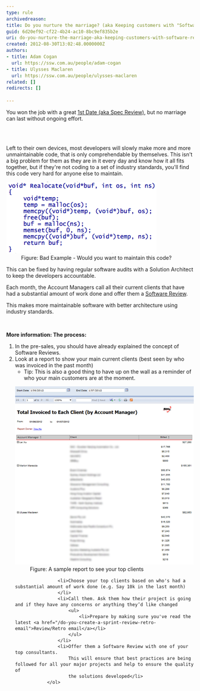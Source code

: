 ```yaml
---
type: rule
archivedreason: 
title: Do you nurture the marriage? (aka Keeping customers with "Software Reviews")
guid: 6d20ef92-cf22-4b24-ac10-8bc9ef835b2e
uri: do-you-nurture-the-marriage-aka-keeping-customers-with-software-reviews
created: 2012-08-30T13:02:48.0000000Z
authors:
- title: Adam Cogan
  url: https://ssw.com.au/people/adam-cogan
- title: Ulysses Maclaren
  url: https://ssw.com.au/people/ulysses-maclaren
related: []
redirects: []

---
```



 <p>You won the job with a great <a href="/Pages/Ensure-an-excellent-1st-date.aspx">1st Date (aka Spec Review)</a>, but no marriage can last without ongoing effort.</p>
<br><excerpt class='endintro'></excerpt><br>
<p>Left to their own devices, most developers will slowly make more and more unmaintainable code, that is only comprehendable by themselves.
                This isn't a big problem for them as they are in it every day and know how it all fits together, but if they're not coding to a set of industry 
                standards, you'll find this code very hard for anyone else to maintain.</p>
                <dl class="badImage"><dt><img alt="Unmaintainable software" src="BadCode.png" /></dt>
                <dd>Figure: Bad Example - Would you want to maintain this code?</dd>
                </dl>
                <p>This can be fixed by having regular software audits with a Solution Architect to keep the developers accountable.</p>
                <p>Each month, the Account Managers call all their current clients that have had a substantial amount of work done and offer 
                    them a <a href="/do-you-conduct-an-architecture-review-after-every-sprint">Software Review</a>.</p>
                <p>This makes more maintainable software with better architecture using industry standards.</p>
                <br>
                <p><strong>More information: The process:</strong></p>
                <ol>
                    <li>In the pre-sales, you should have already explained the concept of Software Reviews.</li>
                    <li>Look at a report to show your main current clients (best seen by who was invoiced in the past month)
                        <ul>
                            <li>Tip: This is also a good thing to have up on the wall as a reminder of who your main customers are at the moment.</li>
                        </ul>
                        <dl class="image"><dt><img alt="Top Clients" src="TotalInvoicedReport.jpg" style="width:600px;" /></dt>
                        <dd>Figure: A sample report to see your top clients</dd>
                        </dl>
                    </li>

                    <li>Choose your top clients based on who's had a substantial amount of work done (e.g. Say 10k in the last month)
                    </li>
                    <li>Call them. Ask them how their project is going and if they have any concerns or anything they’d like changed
                        <ul>
                            <li>Prepare by making sure you've read the latest <a href="/do-you-create-a-sprint-review-retro-email">Review/Retro email</a></li>
                        </ul>
                    </li>
                    <li>Offer them a Software Review with one of your top consultants. 
                        This will ensure that best practices are being followed for all your major projects and help to ensure the quality of 
                        the solutions developed</li>
                </ol>



